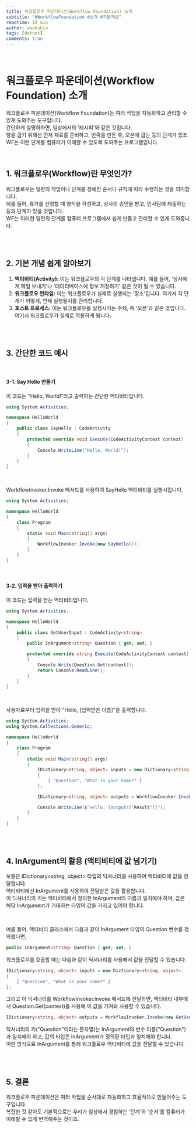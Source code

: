 ```yaml
---
title: 워크플로우 파운데이션(Workflow Foundation) 소개
subtitle: "#WorkflowFoundation #소개 #기본개념"
readtime: 10 min
author: wookshin
tags: [dotnet]
comments: true
---
```


<br/>

# 워크플로우 파운데이션(Workflow Foundation) 소개

워크플로우 파운데이션(Workflow Foundation)는 여러 작업을 자동화하고 관리할 수 있게 도와주는 도구입니다.  
간단하게 설명하자면, 일상에서의 '레시피'와 같은 것입니다.  
빵을 굽기 위해선 먼저 재료를 준비하고, 반죽을 만든 후, 오븐에 굽는 등의 단계가 있죠. WF는 이런 단계를 컴퓨터가 이해할 수 있도록 도와주는 프로그램입니다.

<br/>

## 1. 워크플로우(Workflow)란 무엇인가?

워크플로우는 일련의 작업이나 단계를 정해진 순서나 규칙에 따라 수행하는 것을 의미합니다.  
예를 들어, 휴가를 신청할 때 양식을 작성하고, 상사의 승인을 받고, 인사팀에 제출하는 등의 단계가 있을 것입니다.  
WF는 이러한 일련의 단계를 컴퓨터 프로그램에서 쉽게 만들고 관리할 수 있게 도와줍니다.

<br/><br/>

## 2. 기본 개념 쉽게 알아보기

1. **액티비티(Activity):** 이는 워크플로우의 각 단계를 나타냅니다. 예를 들어, '상사에게 메일 보내기'나 '데이터베이스에 정보 저장하기' 같은 것이 될 수 있습니다.  
2. **워크플로우 런타임:** 이는 워크플로우가 실제로 실행되는 '장소'입니다. 여기서 각 단계가 어떻게, 언제 실행될지를 관리합니다.  
3. **호스트 프로세스:** 이는 워크플로우를 실행시키는 주체, 즉 '오븐'과 같은 것입니다. 여기서 워크플로우가 실제로 작동하게 됩니다.

<br/><br/>

## 3. 간단한 코드 예시

<br/>

#### 3-1. Say Hello 만들기

이 코드는 "Hello, World!"라고 출력하는 간단한 액티비티입니다.

```csharp
using System.Activities;

namespace HelloWorld
{
    public class SayHello : CodeActivity
    {
        protected override void Execute(CodeActivityContext context)
        {
            Console.WriteLine("Hello, World!");
        }
    }
}
```

<br/>

WorkflowInvoker.Invoke 메서드를 사용하여 SayHello 액티비티를 실행시킵니다.

```csharp
using System.Activities;

namespace HelloWorld
{
    class Program
    {
        static void Main(string[] args)
        {
            WorkflowInvoker.Invoke(new SayHello());
        }
    }
}
```

<br/>

#### 3-2. 입력을 받아 출력하기

이 코드는 입력을 받는 액티비티입니다.

```csharp
using System.Activities;

namespace HelloWorld
{
    public class GetUserInput : CodeActivity<string>
    {
        public InArgument<string> Question { get; set; }

        protected override string Execute(CodeActivityContext context)
        {
            Console.Write(Question.Get(context));
            return Console.ReadLine();
        }
    }
}
```

<br/>

사용자로부터 입력을 받아 "Hello, [입력받은 이름]"을 출력합니다.

```csharp
using System.Activities;
using System.Collections.Generic;

namespace HelloWorld
{
    class Program
    {
        static void Main(string[] args)
        {
            IDictionary<string, object> inputs = new Dictionary<string, object>
            {
                { "Question", "What is your name?" }
            };

            IDictionary<string, object> outputs = WorkflowInvoker.Invoke(new GetUserInput(), inputs);

            Console.WriteLine($"Hello, {outputs["Result"]}");
        }
    }
}

```

<br/><br/>

## 4. InArgument의 활용 (액티비티에 값 넘기기)

보통은 IDictionary<string, object> 타입의 딕셔너리를 사용하여 액티비티에 값을 전달합니다.  
액티비티에선 InArgument를 사용하여 전달받은 값을 활용합니다.  
이 딕셔너리의 키는 액티비티에서 정의한 InArgument의 이름과 일치해야 하며, 값은 해당 InArgument가 기대하는 타입의 값을 가지고 있어야 합니다.

<br/>

예를 들어, 액티비티 클래스에서 다음과 같이 InArgument<string> 타입의 Question 변수를 정의했다면,

```csharp
public InArgument<string> Question { get; set; }
```

워크플로우를 호출할 때는 다음과 같이 딕셔너리를 사용해서 값을 전달할 수 있습니다.

```csharp
IDictionary<string, object> inputs = new Dictionary<string, object>
{
    { "Question", "What is your name?" }
};
```

그리고 이 딕셔너리를 WorkflowInvoker.Invoke 메서드에 전달하면, 액티비티 내부에서 Question.Get(context)를 사용해 이 값을 가져와 사용할 수 있습니다.

```csharp
IDictionary<string, object> outputs = WorkflowInvoker.Invoke(new GetUserInput(), inputs);
```

딕셔너리의 키("Question"이라는 문자열)는 InArgument의 변수 이름("Question")과 일치해야 하고, 값의 타입은 InArgument가 정의된 타입과 일치해야 합니다.  
이런 방식으로 InArgument를 통해 워크플로우 액티비티에 값을 전달할 수 있습니다.

<br/><br/>

## 5. 결론

워크플로우 파운데이션은 여러 작업을 순서대로 자동화하고 효율적으로 만들어주는 도구입니다.  
복잡한 것 같아도 기본적으로는 우리가 일상에서 경험하는 '단계'와 '순서'를 컴퓨터가 이해할 수 있게 번역해주는 것이죠.

<br/><br/><br/><br/><br/>
